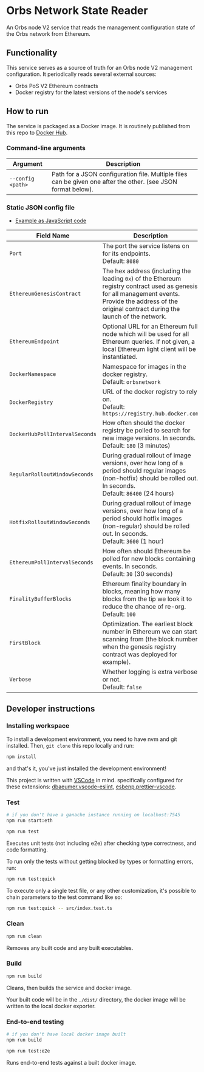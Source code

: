 # Orbs Network State Reader

An Orbs node V2 service that reads the management configuration state of the Orbs network from Ethereum.

## Functionality

This service serves as a source of truth for an Orbs node V2 management configuration. It periodically reads several external sources:

 - Orbs PoS V2 Ethereum contracts
 - Docker registry for the latest versions of the node's services

## How to run

The service is packaged as a Docker image. It is routinely published from this repo to [Docker Hub](https://hub.docker.com/repository/docker/orbsnetwork/management-service).

### Command-line arguments

| Argument | Description |
| -------- | ----------- |
| `--config <path>` | Path for a JSON configuration file. Multiple files can be given one after the other. (see JSON format below). | 

### Static JSON config file

* [Example as JavaScript code](src/config.example.ts)

| Field Name | Description |
| ---------- | ----------- |
| `Port` | The port the service listens on for its endpoints.<br>Default: `8080` | 
| `EthereumGenesisContract` | The hex address (including the leading `0x`) of the Ethereum registry contract used as genesis for all management events. Provide the address of the original contract during the launch of the network. |
| `EthereumEndpoint` | Optional URL for an Ethereum full node which will be used for all Ethereum queries. If not given, a local Ethereum light client will be instantiated. |
| `DockerNamespace` | Namespace for images in the docker registry.<br>Default: `orbsnetwork` |
| `DockerRegistry` | URL of the docker registry to rely on.<br>Default: `https://registry.hub.docker.com` |
| `DockerHubPollIntervalSeconds` | How often should the docker registry be polled to search for new image versions. In seconds.<br>Default: `180` (3 minutes) |
| `RegularRolloutWindowSeconds` | During gradual rollout of image versions, over how long of a period should regular images (non-hotfix) should be rolled out. In seconds.<br>Default: `86400` (24 hours) |
| `HotfixRolloutWindowSeconds` | During gradual rollout of image versions, over how long of a period should hotfix images (non-regular) should be rolled out. In seconds.<br>Default: `3600` (1 hour) |
| `EthereumPollIntervalSeconds` | How often should Ethereum be polled for new blocks containing events. In seconds.<br>Default: `30` (30 seconds) |
| `FinalityBufferBlocks` | Ethereum finality boundary in blocks, meaning how many blocks from the tip we look it to reduce the chance of re-org.<br>Default: `100` |
| `FirstBlock` | Optimization. The earliest block number in Ethereum we can start scanning from (the block number when the genesis registry contract was deployed for example). |
| `Verbose` | Whether logging is extra verbose or not.<br>Default: `false` |

## Developer instructions

### Installing workspace

To install a development environment, you need to have nvm and git installed.
Then, `git clone` this repo locally and run:

```sh
npm install
```

and that's it, you've just installed the development environment!

This project is written with [VSCode](https://code.visualstudio.com/) in mind. specifically configured for these extensions: [dbaeumer.vscode-eslint](https://marketplace.visualstudio.com/items?itemName=dbaeumer.vscode-eslint), [esbenp.prettier-vscode](https://marketplace.visualstudio.com/items?itemName=esbenp.prettier-vscode).

### Test

```sh
# if you don't have a ganache instance running on localhost:7545
npm run start:eth

npm run test
```

Executes unit tests (not including e2e) after checking type correctness, and code formatting.

To run only the tests without getting blocked by types or formatting errors, run:

```sh
npm run test:quick
```

To execute only a single test file, or any other customization, it's possible to chain parameters to the test command like so:

```sh
npm run test:quick -- src/index.test.ts
```

### Clean

```sh
npm run clean
```

Removes any built code and any built executables.

### Build

```sh
npm run build
```

Cleans, then builds the service and docker image.

Your built code will be in the `./dist/` directory, the docker image will be written to the local docker exporter.

### End-to-end testing

```sh
# if you don't have local docker image built
npm run build

npm run test:e2e
```

Runs end-to-end tests against a built docker image.
